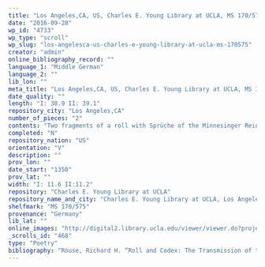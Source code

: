 ```yaml
---
title: "Los Angeles,CA, US, Charles E. Young Library at UCLA, MS 170/575"
date: "2016-09-28"
wp_id: "4733"
wp_type: "scroll"
wp_slug: "los-angelesca-us-charles-e-young-library-at-ucla-ms-170575"
creator: "admin"
online_bibliography_record: ""
language_1: "Middle German"
language_2: ""
lib_lon: ""
meta_title: "Los Angeles,CA, US, Charles E. Young Library at UCLA, MS 170/575"
date_quality: ""
length: "I: 38.9 II: 39.1"
repository_city: "Los Angeles,CA"
number_of_pieces: "2"
contents: "Two fragments of a roll with Sprüche of the Minnesinger Reinmar von Zweter."
completed: "N"
repository_nation: "US"
orientation: "V"
description: ""
prov_lon: ""
date_start: "1350"
prov_lat: ""
width: "I: 11.6 II:11.2"
repository: "Charles E. Young Library at UCLA"
repository_name_and_city: "Charles E. Young Library at UCLA, Los Angeles CA US"
shelfmark: "MS 170/575"
provenance: "Germany"
lib_lat: ""
online_images: "http://digital2.library.ucla.edu/viewer/viewer.do?projectNo=123&arkId=21198/zz002hgbtt#"
_scrolls_id: "468"
type: "Poetry"
bibliography: "Rouse, Richard H. “Roll and Codex: The Transmission of the Works of Reinmar von Zweter.” In Paläographie 1981: Colloquium Des Conité International de Paléographie. München, 15.-18. September 1981, edited by Gabriel Silagi, 107–23, XI – XV pl. Münchener Beiträge Zur Mediävistik Und Renaissance-Forschung 32. Munich: Arbeo-Gesellschaft, 1982."
---
```



